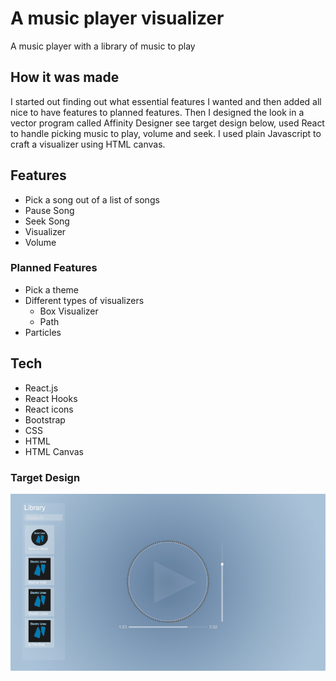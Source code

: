 # A music player visualizer
A music player with a library of music to play

## How it was made
I started out finding out what essential features I wanted and then
added all nice to have features to planned features.
Then I designed the look in a vector program called Affinity Designer see target design below,
used React to handle picking music to play, volume and seek. I used plain Javascript to craft a visualizer
using HTML canvas.

## Features
* Pick a song out of a list of songs
* Pause Song
* Seek Song
* Visualizer
* Volume

### Planned Features
* Pick a theme
* Different types of visualizers
    * Box Visualizer
    * Path
* Particles

## Tech
* React.js
* React Hooks
* React icons
* Bootstrap
* CSS
* HTML
* HTML Canvas

### Target Design
![alt text](https://github.com/RegAse/music-player-visualizer/blob/main/public/images/web-design-9-1.jpg)